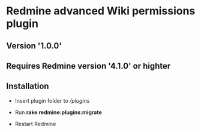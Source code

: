 #  Redmine advanced Wiki permissions plugin
## Version '1.0.0'
## Requires Redmine version '4.1.0' or highter

Installation
------------

* Insert plugin folder to */plugins* 

* Run <b>rake redmine:plugins:migrate</b>
* Restart Redmine